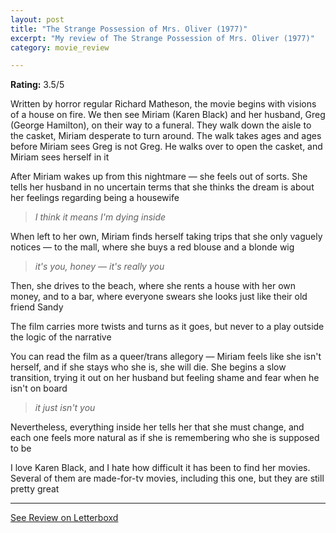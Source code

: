 ```yaml
---
layout: post
title: "The Strange Possession of Mrs. Oliver (1977)"
excerpt: "My review of The Strange Possession of Mrs. Oliver (1977)"
category: movie_review

---
```


**Rating:** 3.5/5

Written by horror regular Richard Matheson, the movie begins with visions of a house on fire. We then see Miriam (Karen Black) and her husband, Greg (George Hamilton), on their way to a funeral. They walk down the aisle to the casket, Miriam desperate to turn around. The walk takes ages and ages before Miriam sees Greg is not Greg. He walks over to open the casket, and Miriam sees herself in it

After Miriam wakes up from this nightmare — she feels out of sorts. She tells her husband in no uncertain terms that she thinks the dream is about her feelings regarding being a housewife
<blockquote><i>I think it means I'm dying inside</i></blockquote>When left to her own, Miriam finds herself taking trips that she only vaguely notices — to the mall, where she buys a red blouse and a blonde wig
<blockquote><i>it's you, honey — it's really you</i></blockquote>Then, she drives to the beach, where she rents a house with her own money, and to a bar, where everyone swears she looks just like their old friend Sandy

The film carries more twists and turns as it goes, but never to a play outside the logic of the narrative

You can read the film as a queer/trans allegory — Miriam feels like she isn't herself, and if she stays who she is, she will die. She begins a slow transition, trying it out on her husband but feeling shame and fear when he isn't on board
<blockquote><i>it just isn't you</i></blockquote>Nevertheless, everything inside her tells her that she must change, and each one feels more natural as if she is remembering who she is supposed to be

I love Karen Black, and I hate how difficult it has been to find her movies. Several of them are made-for-tv movies, including this one, but they are still pretty great

<hr>

[See Review on Letterboxd](https://boxd.it/4QPk9p)
